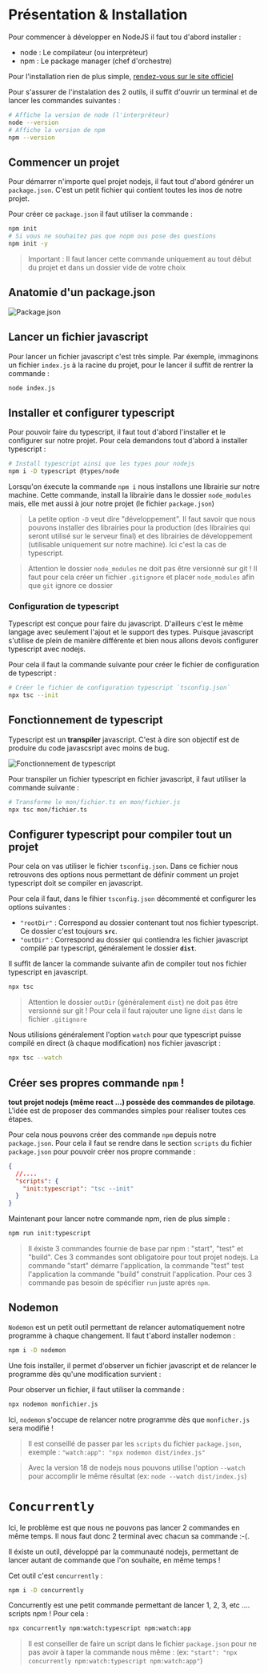 # Présentation & Installation

Pour commencer à développer en NodeJS il faut tou d'abord installer :

- node : Le compilateur (ou interpréteur)
- npm : Le package manager (chef d'orchestre)

Pour l'installation rien de plus simple, [rendez-vous sur le site officiel](https://nodejs.org/en/download/)

Pour s'assurer de l'instalation des 2 outils, il suffit d'ouvrir un terminal et de lancer
les commandes suivantes :

```bash
# Affiche la version de node (l'interpréteur)
node --version
# Affiche la version de npm
npm --version
```

## Commencer un projet

Pour démarrer n'importe quel projet nodejs, il faut tout d'abord générer un `package.json`. C'est un petit fichier qui contient toutes les inos de notre projet.

Pour créer ce `package.json` il faut utiliser la commande :

```bash
npm init
# Si vous ne souhaitez pas que nopm ous pose des questions
npm init -y
```

> Important : Il faut lancer cette commande uniquement au tout début du projet et dans un dossier vide de votre choix

## Anatomie d'un package.json

![Package.json](../images/package.png)

## Lancer un fichier javascript

Pour lancer un fichier javascript c'est très simple. Par éxemple, immaginons un fichier `index.js` à la racine du projet, pour le lancer il suffit de rentrer la commande :

```bash
node index.js
```

## Installer et configurer typescript

Pour pouvoir faire du typescript, il faut tout d'abord l'installer et le configurer sur notre projet. Pour cela demandons tout d'abord à installer typescript :

```bash
# Install typescript ainsi que les types pour nodejs
npm i -D typescript @types/node
```

Lorsqu'on éxecute la commande `npm i` nous installons une librairie sur notre machine. Cette commande, install la librairie dans le dossier `node_modules` mais, elle met aussi à jour notre projet (le fichier `package.json`)

> La petite option `-D` veut dire "développement". Il faut savoir que nous pouvons installer des librairies pour la production (des librairies qui seront utilisé sur le serveur final) et des librairies de développement (utilisable uniquement sur notre machine). Ici c'est la cas de typescript.

> Attention le dossier `node_modules` ne doit pas être versionné sur git ! Il faut pour cela créer un fichier `.gitignore` et placer `node_modules` afin que `git` ignore ce dossier

### Configuration de typescript

Typescript est conçue pour faire du javascript. D'ailleurs c'est le même langage avec seulement l'ajout et le support des types. Puisque javascript s'utilise de plein de manière différente et bien nous allons devois configurer typescript avec nodejs.

Pour cela il faut la commande suivante pour créer le fichier de configuration de typescript :

```bash
# Créer le fichier de configuration typescript `tsconfig.json`
npx tsc --init
```

## Fonctionnement de typescript

Typescript est un **transpiler** javascript. C'est à dire son objectif est de produire du code javascsript avec moins de bug.

![Fonctionnement de typescript](../images/typescript.png)

Pour transpiler un fichier typescript en fichier javascript, il faut utiliser la commande suivante :

```bash
# Transforme le mon/fichier.ts en mon/fichier.js
npx tsc mon/fichier.ts
```

## Configurer typescript pour compiler tout un projet

Pour cela on vas utiliser le fichier `tsconfig.json`. Dans ce fichier nous retrouvons des options nous permettant de définir comment un projet typescript doit se compiler en javascript.

Pour cela il faut, dans le fihier `tsconfig.json` décommenté et configurer les options suivantes :

- `"rootDir"` : Correspond au dossier contenant tout nos fichier typescript. Ce dossier c'est toujours **`src`**.
- `"outDir"` : Correspond au dossier qui contiendra les fichier javascript compilé par typescript, généralement le dossier **`dist`**.

Il suffit de lancer la commande suivante afin de compiler tout nos fichier typescript en javascript.

```bash
npx tsc
```

> Attention le dossier `outDir` (généralement `dist`) ne doit pas être versionné sur git ! Pour cela il faut rajouter une ligne `dist` dans le fichier `.gitignore`

Nous utilisions généralement l'option `watch` pour que typescript puisse compilé en direct (à chaque modification) nos fichier javascript :

```bash
npx tsc --watch
```

## Créer ses propres commande `npm` !

**tout projet nodejs (même react ...) possède des commandes de pilotage**. L'idée est de proposer des commandes simples pour réaliser
toutes ces étapes.

Pour cela nous pouvons créer des commande `npm` depuis notre `package.json`. Pour cela il faut se rendre dans le section `scripts` du fichier `package.json` pour pouvoir créer nos propre commande :

```json
{
  //....
  "scripts": {
    "init:typescript": "tsc --init"
  }
}
```

Maintenant pour lancer notre commande npm, rien de plus simple :

```bash
npm run init:typescript
```

> Il éxiste 3 commandes fournie de base par npm : "start", "test" et "build". Ces 3 commandes sont obligatoire pour tout projet nodejs. La commande "start" démarre l'application, la commande "test" test l'application la commande "build" construit l'application. Pour ces 3 commande pas besoin de spécifier `run` juste après `npm`.

## Nodemon

`Nodemon` est un petit outil permettant de relancer automatiquement notre programme à chaque changement. Il faut t'abord installer nodemon :

```bash
npm i -D nodemon
```

Une fois installer, il permet d'observer un fichier javascript et de relancer le programme dès qu'une modification survient :

Pour observer un fichier, il faut utiliser la commande :

```bash
npx nodemon monfichier.js
```

Ici, `nodemon` s'occupe de relancer notre programme dès que `monficher.js` sera modifié !

> Il est conseillé de passer par les `scripts` du fichier `package.json`, exemple : `"watch:app": "npx nodemon dist/index.js"`

> Avec la version 18 de nodejs nous pouvons utilise l'option `--watch` pour accomplir le même résultat (ex: `node --watch dist/index.js`)

# `Concurrently`

Ici, le problème est que nous ne pouvons pas lancer 2 commandes en même temps. Il nous faut donc 2 terminal avec chacun sa commande :-(.

Il éxiste un outil, développé par la communauté nodejs, permettant de lancer autant de commande que l'on souhaite, en même temps !

Cet outil c'est `concurrently` :

```bash
npm i -D concurrently
```

Concurrently est une petit commande permettant de lancer 1, 2, 3, etc .... scripts npm ! Pour cela :

```bash
npx concurrently npm:watch:typescript npm:watch:app
```

> Il est conseiller de faire un script dans le fichier `package.json` pour ne pas avoir à taper la commande nous même : (ex: `"start": "npx concurrently npm:watch:typescript npm:watch:app"`)
